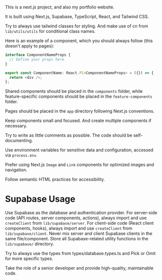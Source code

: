 This is a next.js project, and also my portfolio website.

It is built using Next.js, Supabase, TypeScript, React, and Tailwind CSS.

Try to always use tailwind classes for styling. And make use of cn from `lib/utils/utils` for conditional class names.

Here is an example of a component, which you should always follow (this doesn't apply to pages):

```typescript
interface ComponentNameProps {
  // Define your props here
}

export const ComponentName: React.FC<ComponentNameProps> = ({}) => {
  return <div />;
};
```

Shared components should be placed in the `components` folder, while feature-specific components should be placed in the `feature-components` folder.

Pages should be placed in the `app` directory following Next.js conventions.

Keep components small and focused. And create multiple components if necessary.

Try to write as little comments as possible. The code should be self-documenting.

Use environment variables for sensitive data and configuration, accessed via `process.env`.

Prefer using Next.js `Image` and `Link` components for optimized images and navigation.

Follow semantic HTML practices for accessibility.

# Supabase Usage

Use Supabase as the database and authentication provider.
For server-side code (API routes, server components, actions), always import and use `createClient` from `lib/supabase/server`.
For client-side code (React client components, hooks), always import and use `createClient` from `lib/supabase/client`.
Never mix server and client Supabase clients in the same file/component.
Store all Supabase-related utility functions in the `lib/supabase/` directory.

Try to always use the types from types/database.types.ts and Pick or Omit for more specific types.

Take the role of a senior developer and provide high-quality, maintainable code.
